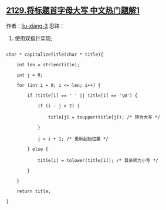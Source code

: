 ## [2129.将标题首字母大写 中文热门题解1](https://leetcode.cn/problems/capitalize-the-title/solutions/100000/cyu-yan-an-ti-yi-mo-ni-by-liu-xiang-3-ler6)

作者：[liu-xiang-3](https://leetcode.cn/u/liu-xiang-3)
思路：
1. 使用双指针实现;
```
char * capitalizeTitle(char * title){
    int len = strlen(title);
    int j = 0;
    for (int i = 0; i <= len; i++) {
        if (title[i] == ' ' || title[i] == '\0') {
            if (i - j > 2) {
                title[j] = toupper(title[j]); /* 转为大写 */
            }
            j = i + 1; /* 更新起始位置 */
        } else {
            title[i] = tolower(title[i]); /* 其余转为小写 */
        }
    }
    return title;
}
```

